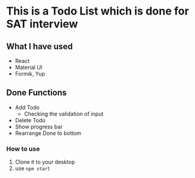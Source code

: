 # This is a Todo List which is done for SAT interview

## What I have used
- React
- Material UI
- Formik, Yup

## Done Functions
- Add Todo
  - Checking the validation of input
- Delete Todo
- Show progress bar
- Rearrange Done to bottom

### How to use

1. Clone it to your desktop
2. use `npm start`